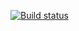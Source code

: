 [![Build status](https://ci.appveyor.com/api/projects/status/nvnh1td6h65eqhc2?svg=true)](https://ci.appveyor.com/project/LSimutina/avto1-2-api-ci)